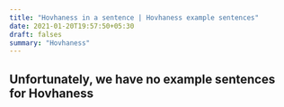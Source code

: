 ```yaml
---
title: "Hovhaness in a sentence | Hovhaness example sentences"
date: 2021-01-20T19:57:50+05:30
draft: falses
summary: "Hovhaness"
---
```

## Unfortunately, we have no example sentences for Hovhaness                 
